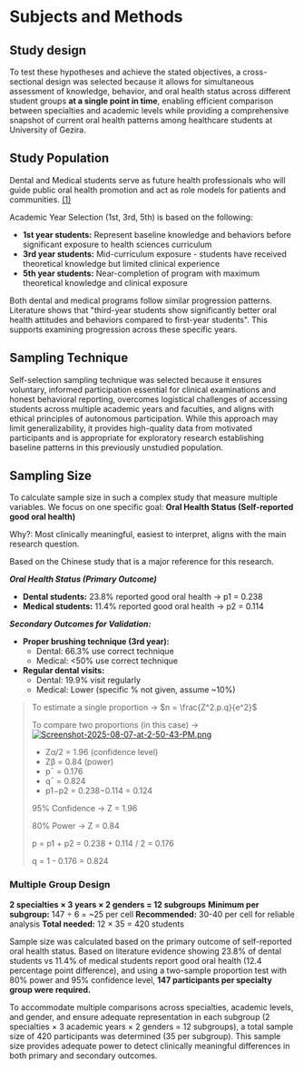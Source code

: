 <!-- markdownlint-disable MD013 -->
# Subjects and Methods

## Study design

To test these hypotheses and achieve the stated objectives, a cross-sectional design was selected because it allows for simultaneous assessment of knowledge, behavior, and oral health status across different student groups  **at a single point in time**, enabling efficient comparison between specialties and academic levels while providing a comprehensive snapshot of current oral health patterns among healthcare students at University of Gezira.

## Study Population

Dental and Medical students serve as future health professionals who will guide public oral health promotion and act as role models for patients and communities.  [(1)](https://www.dovepress.com/oral-health-knowledge-attitude-and-behavior-among-health-professions-s-peer-reviewed-fulltext-article-CCIDE)

Academic Year Selection (1st, 3rd, 5th) is based on the following:

- **1st year students:** Represent baseline knowledge and behaviors before significant exposure to health sciences curriculum
- **3rd year students:** Mid-curriculum exposure - students have received theoretical knowledge but limited clinical experience
- **5th year students:** Near-completion of program with maximum theoretical knowledge and clinical exposure

Both dental and medical programs follow similar progression patterns. Literature shows that "third-year students show significantly better oral health attitudes and behaviors compared to first-year students". This supports examining progression across these specific years.

## Sampling Technique

Self-selection sampling technique was selected because it ensures voluntary, informed participation essential for clinical examinations and honest behavioral reporting, overcomes logistical challenges of accessing students across multiple academic years and faculties, and aligns with ethical principles of autonomous participation. While this approach may limit generalizability, it provides high-quality data from motivated participants and is appropriate for exploratory research establishing baseline patterns in this previously unstudied population.

## Sampling Size

To calculate sample size in such a complex study that measure multiple variables. We focus on one specific goal:  **Oral Health Status (Self-reported good oral health)**

Why?: Most clinically meaningful, easiest to interpret, aligns with the main research question.

Based on the Chinese study that is a major reference for this research.

_**Oral Health Status (Primary Outcome)**_

- **Dental students:** 23.8% reported good oral health → p1 = 0.238
- **Medical students:** 11.4% reported good oral health → p2 = 0.114

_**Secondary Outcomes for Validation:**_

- **Proper brushing technique (3rd year):**
  - Dental: 66.3% use correct technique
  - Medical: <50% use correct technique
- **Regular dental visits:**
  - Dental: 19.9% visit regularly
  - Medical: Lower (specific % not given, assume ~10%)

> To estimate a single proportion → $n = \frac{Z^2.p.q}{e^2}$
>
> To compare two proportions (in this case) →
> [![Screenshot-2025-08-07-at-2-50-43-PM.png](https://i.postimg.cc/pdLxKgYQ/Screenshot-2025-08-07-at-2-50-43-PM.png)](https://postimg.cc/v4kps2KD)
>
> - Zα/2 = 1.96 (confidence level)
> - Zβ = 0.84 (power)
> - pˉ = 0.176
> - qˉ = 0.824
> - p1−p2 = 0.238−0.114 = 0.124
>
> 95% Confidence → Z = 1.96
>
> 80% Power → Z = 0.84
>
> p = p1 + p2 = 0.238 + 0.114 / 2 = 0.176
>
> q = 1 - 0.176 = 0.824

### Multiple Group Design

**2 specialties × 3 years × 2 genders = 12 subgroups**
**Minimum per subgroup:** 147 ÷ 6 = ~25 per cell
**Recommended:** 30-40 per cell for reliable analysis
**Total needed:** 12 × 35 = 420 students

Sample size was calculated based on the primary outcome of self-reported oral health status. Based on literature evidence showing 23.8% of dental students vs 11.4% of medical students report good oral health (12.4 percentage point difference), and using a two-sample proportion test with 80% power and 95% confidence level,  **147 participants per specialty group were required.**

To accommodate multiple comparisons across specialties, academic levels, and gender, and ensure adequate representation in each subgroup (2 specialties × 3 academic years × 2 genders = 12 subgroups), a total sample size of 420 participants was determined (35 per subgroup). This sample size provides adequate power to detect clinically meaningful differences in both primary and secondary outcomes.
